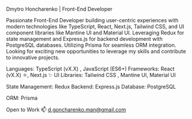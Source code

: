 <link rel="stylesheet" href="https://cdnjs.cloudflare.com/ajax/libs/font-awesome/6.1.1/css/all.min.css" integrity="sha512-KfkfwYDsLkIlwQp6LFnl8zNdLGxu9YAA1QvwINks4PhcElQSvqcyVLLD9aMhXd13uQjoXtEKNosOWaZqXgel0g==" crossorigin="anonymous" referrerpolicy="no-referrer">

Dmytro Honcharenko | Front-End Developer

Passionate Front-End Developer building user-centric experiences with modern technologies like TypeScript, React, Next.js, Tailwind CSS, and UI component libraries like Mantine UI and Material UI.  Leveraging Redux for state management and Express.js for backend development with PostgreSQL databases.  Utilizing Prisma for seamless ORM integration. Looking for exciting new opportunities to leverage my skills and contribute to innovative projects.

Languages: TypeScript (vX.X) <i class="fab fa-typescript"></i>, JavaScript (ES6+)
Frameworks: React (vX.X)  ⚛️, Next.js  ✨
UI Libraries: Tailwind CSS <i class="fab fa-css3-alt"></i>, Mantine UI, Material UI <i class="fab fa-google"></i>

State Management: Redux <i class="fas fa-exchange-alt"></i>
Backend: Express.js <i class="fab fa-node-js"></i>
Database: PostgreSQL <i class="fab fa-postgresql"></i>

ORM: Prisma  <i class="fas fa-database"></i>

Open to Work :mailbox: d.goncharenko.man@gmail.com

<!---
dimahoncharenko/dimahoncharenko is a ✨ special ✨ repository because its `README.md` (this file) appears on your GitHub profile.
You can click the Preview link to take a look at your changes.
--->
